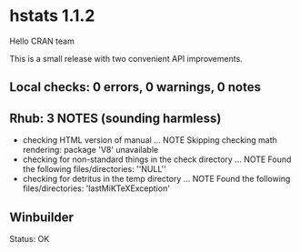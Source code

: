# hstats 1.1.2

Hello CRAN team

This is a small release with two convenient API improvements.

## Local checks: 0 errors, 0 warnings, 0 notes

## Rhub: 3 NOTES (sounding harmless)

- checking HTML version of manual ... NOTE
  Skipping checking math rendering: package 'V8' unavailable
- checking for non-standard things in the check directory ... NOTE
  Found the following files/directories:
  ''NULL''
- checking for detritus in the temp directory ... NOTE
  Found the following files/directories:
  'lastMiKTeXException'

## Winbuilder

Status: OK

